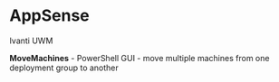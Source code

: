 # AppSense
Ivanti UWM

**MoveMachines** - PowerShell GUI - move multiple machines from one deployment group to another
